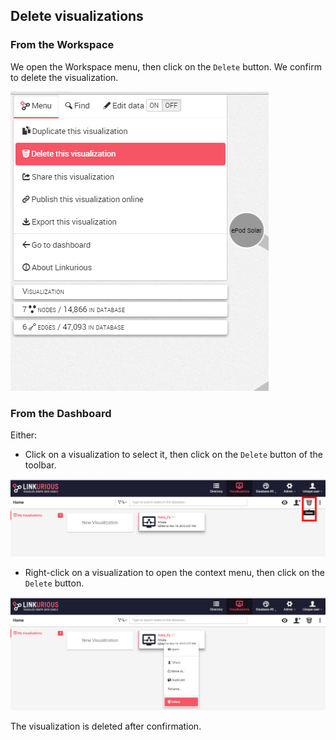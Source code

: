 ## Delete visualizations

### From the Workspace

We open the Workspace menu, then click on the ```Delete``` button. We confirm to delete the visualization.

![](Menu.png)

### From the Dashboard

Either:

* Click on a visualization to select it, then click on the ```Delete``` button of the toolbar.

![](DeleteDashboard.png)


* Right-click on a visualization to open the context menu, then click on the ```Delete``` button.

![](DeleteRight.png)

The visualization is deleted after confirmation.
